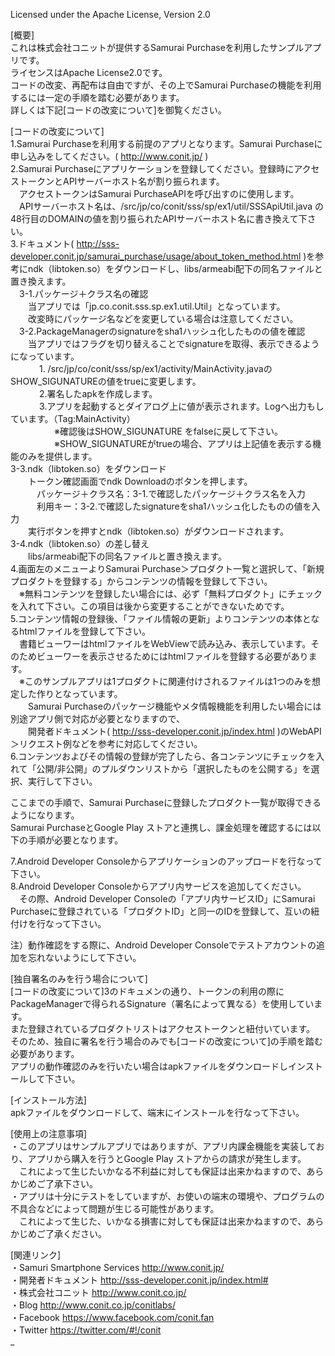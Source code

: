 
Licensed under the Apache License, Version 2.0 


[概要]  
これは株式会社コニットが提供するSamurai Purchaseを利用したサンプルアプリです。  
ライセンスはApache License2.0です。  
コードの改変、再配布は自由ですが、その上でSamurai Purchaseの機能を利用するには一定の手順を踏む必要があります。  
詳しくは下記[コードの改変について]を御覧ください。  

[コードの改変について]  
1.Samurai Purchaseを利用する前提のアプリとなります。Samurai Purchaseに申し込みをしてください。( http://www.conit.jp/ )  
2.Samurai Purchaseにアプリケーションを登録してください。登録時にアクセストークンとAPIサーバーホスト名が割り振られます。  
　アクセストークンはSamurai PurchaseAPIを呼び出すのに使用します。  
　APIサーバーホスト名は、/src/jp/co/conit/sss/sp/ex1/util/SSSApiUtil.java の48行目のDOMAINの値を割り振られたAPIサーバーホスト名に書き換えて下さい。  
3.ドキュメント( http://sss-developer.conit.jp/samurai_purchase/usage/about_token_method.html )を参考にndk（libtoken.so）をダウンロードし、libs/armeabi配下の同名ファイルと置き換えます。  
　3-1.パッケージ＋クラス名の確認  
　　当アプリでは「jp.co.conit.sss.sp.ex1.util.Util」となっています。  
　　改変時にパッケージ名などを変更している場合は注意してください。  
　3-2.PackageManagerのsignatureをsha1ハッシュ化したものの値を確認  
　　当アプリではフラグを切り替えることでsignatureを取得、表示できるようになっています。  
　　　 1. /src/jp/co/conit/sss/sp/ex1/activity/MainActivity.javaのSHOW_SIGUNATUREの値をtrueに変更します。  
　　　 2.署名したapkを作成します。  
　　　 3.アプリを起動するとダイアログ上に値が表示されます。Logへ出力もしています。（Tag:MainActivity）  
　　　　　※確認後はSHOW_SIGUNATURE をfalseに戻して下さい。  
　　　　　※SHOW_SIGUNATUREがtrueの場合、アプリは上記値を表示する機能のみを提供します。  
  3-3.ndk（libtoken.so）をダウンロード  
　　トークン確認画面でndk Downloadのボタンを押します。  
　　　パッケージ＋クラス名：3-1.で確認したパッケージ＋クラス名を入力  
　　　利用キー：3-2.で確認したsignatureをsha1ハッシュ化したものの値を入力  
　　実行ボタンを押すとndk（libtoken.so）がダウンロードされます。  
  3-4.ndk（libtoken.so）の差し替え  
　　libs/armeabi配下の同名ファイルと置き換えます。  
4.画面左のメニューよりSamurai Purchase＞プロダクト一覧と選択して、「新規プロダクトを登録する」からコンテンツの情報を登録して下さい。  
　※無料コンテンツを登録したい場合には、必ず「無料プロダクト」にチェックを入れて下さい。この項目は後から変更することができないためです。  
5.コンテンツ情報の登録後、「ファイル情報の更新」よりコンテンツの本体となるhtmlファイルを登録して下さい。  
　書籍ビューワーはhtmlファイルをWebViewで読み込み、表示しています。そのためビューワーを表示させるためにはhtmlファイルを登録する必要があります。  
　※このサンプルアプリは1プロダクトに関連付けされるファイルは1つのみを想定した作りとなっています。  
　　Samurai Purchaseのパッケージ機能やメタ情報機能を利用したい場合には別途アプリ側で対応が必要となりますので、  
　　開発者ドキュメント( http://sss-developer.conit.jp/index.html )のWebAPI＞リクエスト例などを参考に対応してください。  
6.コンテンツおよびその情報の登録が完了したら、各コンテンツにチェックを入れて「公開/非公開」のプルダウンリストから「選択したものを公開する」を選択、実行して下さい。  
  
ここまでの手順で、Samurai Purchaseに登録したプロダクト一覧が取得できるようになります。  
Samurai PurchaseとGoogle Play ストアと連携し、課金処理を確認するには以下の手順が必要となります。  
  
7.Android Developer Consoleからアプリケーションのアップロードを行なって下さい。  
8.Android Developer Consoleからアプリ内サービスを追加してください。  
　その際、Android Developer Consoleの「アプリ内サービスID」にSamurai Purchaseに登録されている「プロダクトID」と同一のIDを登録して、互いの紐付けを行なって下さい。  
  
注）動作確認をする際に、Android Developer Consoleでテストアカウントの追加を忘れないようにして下さい。  
  
  
[独自署名のみを行う場合について]  
[コードの改変について]3のドキュメンの通り、トークンの利用の際にPackageManagerで得られるSignature（署名によって異なる）を使用しています。  
また登録されているプロダクトリストはアクセストークンと紐付いています。  
そのため、独自に署名を行う場合のみでも[コードの改変について]の手順を踏む必要があります。  
アプリの動作確認のみを行いたい場合はapkファイルをダウンロードしインストールして下さい。  
  
[インストール方法]  
apkファイルをダウンロードして、端末にインストールを行なって下さい。  
  
[使用上の注意事項]  
・このアプリはサンプルアプリではありますが、アプリ内課金機能を実装しており、アプリから購入を行うとGoogle Play ストアからの請求が発生します。  
　これによって生じたいかなる不利益に対しても保証は出来かねますので、あらかじめご了承下さい。  
・アプリは十分にテストをしていますが、お使いの端末の環境や、プログラムの不具合などによって問題が生じる可能性があります。  
　これによって生じた、いかなる損害に対しても保証は出来かねますので、あらかじめご了承ください。  
  
[関連リンク]  
・Samuri Smartphone Services  http://www.conit.jp/  
・開発者ドキュメント  http://sss-developer.conit.jp/index.html#  
・株式会社コニット  http://www.conit.co.jp/  
・Blog  http://www.conit.co.jp/conitlabs/  
・Facebook  https://www.facebook.com/conit.fan  
・Twitter  https://twitter.com/#!/conit  
_  